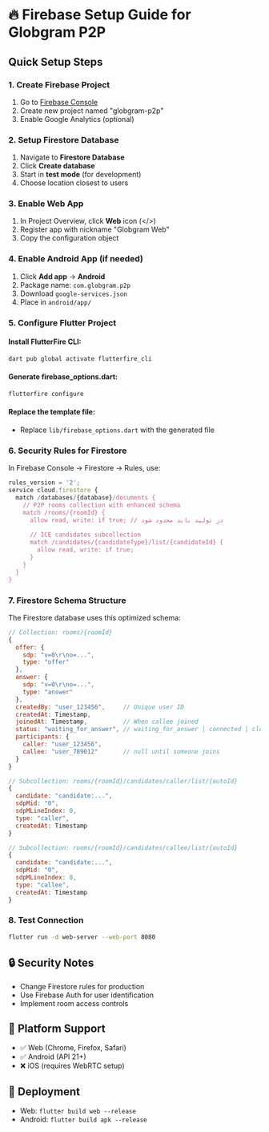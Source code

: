 # 🔥 Firebase Setup Guide for Globgram P2P

## Quick Setup Steps

### 1. Create Firebase Project
1. Go to [Firebase Console](https://console.firebase.google.com/)
2. Create new project named "globgram-p2p"
3. Enable Google Analytics (optional)

### 2. Setup Firestore Database
1. Navigate to **Firestore Database**
2. Click **Create database**
3. Start in **test mode** (for development)
4. Choose location closest to users

### 3. Enable Web App
1. In Project Overview, click **Web** icon (</>)
2. Register app with nickname "Globgram Web"
3. Copy the configuration object

### 4. Enable Android App (if needed)
1. Click **Add app** → **Android**
2. Package name: `com.globgram.p2p`
3. Download `google-services.json`
4. Place in `android/app/`

### 5. Configure Flutter Project

#### Install FlutterFire CLI:
```bash
dart pub global activate flutterfire_cli
```

#### Generate firebase_options.dart:
```bash
flutterfire configure
```

#### Replace the template file:
- Replace `lib/firebase_options.dart` with the generated file

### 6. Security Rules for Firestore

In Firebase Console → Firestore → Rules, use:

```javascript
rules_version = '2';
service cloud.firestore {
  match /databases/{database}/documents {
    // P2P rooms collection with enhanced schema
    match /rooms/{roomId} {
      allow read, write: if true; // در تولید باید محدود شود
      
      // ICE candidates subcollection
      match /candidates/{candidateType}/list/{candidateId} {
        allow read, write: if true;
      }
    }
  }
}
```

### 7. Firestore Schema Structure

The Firestore database uses this optimized schema:

```javascript
// Collection: rooms/{roomId}
{
  offer: {
    sdp: "v=0\r\no=...", 
    type: "offer"
  },
  answer: {
    sdp: "v=0\r\no=...",
    type: "answer"
  },
  createdBy: "user_123456",     // Unique user ID
  createdAt: Timestamp,
  joinedAt: Timestamp,          // When callee joined
  status: "waiting_for_answer", // waiting_for_answer | connected | closed
  participants: {
    caller: "user_123456",
    callee: "user_789012"       // null until someone joins
  }
}

// Subcollection: rooms/{roomId}/candidates/caller/list/{autoId}
{
  candidate: "candidate:...",
  sdpMid: "0",
  sdpMLineIndex: 0,
  type: "caller",
  createdAt: Timestamp
}

// Subcollection: rooms/{roomId}/candidates/callee/list/{autoId}
{
  candidate: "candidate:...",
  sdpMid: "0", 
  sdpMLineIndex: 0,
  type: "callee",
  createdAt: Timestamp
}
```

### 8. Test Connection
```bash
flutter run -d web-server --web-port 8080
```

## 🔒 Security Notes
- Change Firestore rules for production
- Use Firebase Auth for user identification
- Implement room access controls

## 📱 Platform Support
- ✅ Web (Chrome, Firefox, Safari)
- ✅ Android (API 21+)
- ❌ iOS (requires WebRTC setup)

## 🚀 Deployment
- Web: `flutter build web --release`
- Android: `flutter build apk --release`
